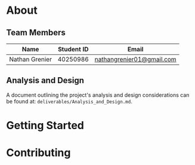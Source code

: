# About

## Team Members

| Name | Student ID | Email |
|------|-----------|-------|
| Nathan Grenier | 40250986 | nathangrenier01@gmail.com |

## Analysis and Design

A document outlining the project's analysis and design considerations can be found at: `deliverables/Analysis_and_Design.md`.

# Getting Started

# Contributing
